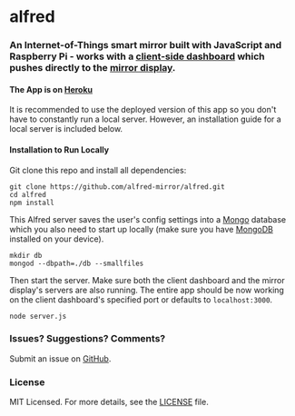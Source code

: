 # alfred

### An Internet-of-Things smart mirror built with JavaScript and Raspberry Pi - works with a [client-side dashboard](https://github.com/alfred-mirror/alfred-dashboard) which pushes directly to the [mirror display](https://github.com/alfred-mirror/alfred-display).

#### The App is on [Heroku](http://alfred-dashboard.herokuapp.com/)
It is recommended to use the deployed version of this app so you don't have to constantly run a local server. However, an installation guide for a local server is included below.

#### Installation to Run Locally

Git clone this repo and install all dependencies:
```
git clone https://github.com/alfred-mirror/alfred.git
cd alfred
npm install
```

This Alfred server saves the user's config settings into a [Mongo](https://www.mongodb.com/) database which you also need to start up locally (make sure you have [MongoDB](https://www.mongodb.com/) installed on your device).
```
mkdir db
mongod --dbpath=./db --smallfiles
```

Then start the server. Make sure both the client dashboard and the mirror display's servers are also running. The entire app should be now working on the client dashboard's specified port or defaults to ```localhost:3000```.
```
node server.js
```

### Issues? Suggestions? Comments?
Submit an issue on [GitHub](https://github.com/alfred-mirror/alfred/issues).

### License
MIT Licensed. For more details, see the [LICENSE](https://github.com/alfred-mirror/alfred/blob/master/LICENSE.md) file.
